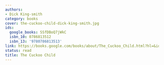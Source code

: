 ```yaml
---
authors:
- Dick King-smith
category: books
cover: the-cuckoo-child-dick-king-smith.jpg
ids:
  google_books: SSfDBoQ7jWkC
  isbn_10: 0786813512
  isbn_13: '9780786813513'
link: https://books.google.com/books/about/The_Cuckoo_Child.html?hl=&id=SSfDBoQ7jWkC
status: read
title: The Cuckoo Child
---
```

